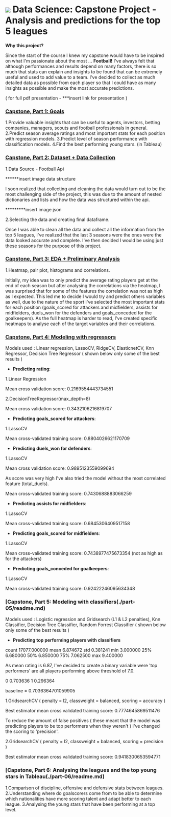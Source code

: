 # ![](https://ga-dash.s3.amazonaws.com/production/assets/logo-9f88ae6c9c3871690e33280fcf557f33.png) Data Science: Capstone Project - Analysis and predictions for the top 5 leagues

**Why this project?**

Since the start of the course I knew my capstone would have to be inspired on what I'm passionate about the most ... **Football!**
I've always felt that although performances and results depend on many factors, there is so much that stats can explain and insights to be found that can be extremely useful and used to add value to a team. I've decided to collect as much detailed data as possible from each player so that I could have as many insights as possible and make the most accurate predictions.

( for full pdf presentation - ***insert link for presentation )


### **[Capstone, Part 1: Goals](./part-01/readme.md)**

1.Provide valuable insights that can be useful to agents, investors, betting companies, managers, scouts and football professionals in general.
2.Predict season average ratings and most important stats for each position with regression models. 
3.Predict level of season performance with classification models. 
4.Find the best performing young stars. (in Tableau) 

### **[Capstone, Part 2: Dataset + Data Collection](./part-02/readme.md)**

1.Data Source - Football Api

******insert image data structure

I soon realized that collecting and cleaning the data would turn out to be the most challenging side of the project, this was due to the amount of nested dictionaries and lists and how the data was structured within the api.

*********insert image json 

2.Selecting the data and creating final dataframe.

Once I was able to clean all the data and collect all the information from the top 5 leagues, I've realized that the last 3 seasons were the ones were the data looked accurate and complete. I've then decided I would be using just these seasons for the purpose of this project.


### **[Capstone, Part 3: EDA + Preliminary Analysis](./part-03/readme.md)**

1.Heatmap, pair plot, histograms and correlations.

Initially, my idea was to only predict the average rating players get at the end of each season but after analysing the correlations via the heatmap, I was surprised that for some of the features the correlation was not as high as I expected. This led me to decide I would try and predict others variables as well, due to the nature of the sport I've selected the most important stats for each position (goals_scored for attackers and midfielders, assists for midfielders, duels_won for the defenders and goals_conceded for the goalkeepers). As the full heatmap is harder to read, I've created specific heatmaps to analyse each of the target variables and their correlations.


### **[Capstone, Part 4: Modeling with regressors](./part-04/readme.md)**

Models used : Linear regression, LassoCV, RidgeCV, ElasticnetCV, Knn Regressor, Decision Tree Regressor ( shown below only some of the best results )

- **Predicting rating**:

1.Linear Regression 

Mean cross validation score: 0.2169554443734551

2.DecisionTreeRegressor(max_depth=8)

Mean cross validation score: 0.3432106216819707

- **Predicting goals_scored for attackers**:

1.LassoCV

Mean cross-validated training score: 0.8804026621170709

- **Predicting duels_won for defenders**:

1.LassoCV

Mean cross validation score: 0.9895123559099694

As score was very high I've also tried the model without the most correlated feature (total_duels).

Mean cross-validated training score: 0.7430688883066259

- **Predicting assists for midfielders**:

1.LassoCV

Mean cross-validated training score: 0.6845306409517158

- **Predicting goals_scored for midfielders**:

1.LassoCV

Mean cross-validated training score: 0.7438977475673354 (not as high as for the attackers)

- **Predicting goals_conceded for goalkeepers**:

1.LassoCV

Mean cross-validated training score: 0.92422246095634348


### **[Capstone, Part 5: Modeling with classifiers(./part-05/readme.md)**

Models used : Logistic regression and Gridsearch (L1 & L2 penalties), Knn Classifier, Decision Tree Classifier, Random Forrest Classifier ( shown below only some of the best results )

- **Predicting top performing players with classifiers**

count    17077.000000
mean         6.874672
std          0.381241
min          3.000000
25%          6.680000
50%          6.850000
75%          7.062500
max          9.400000

As mean rating is 6.87, I've decided to create a binary variable were 'top performers' are all players performing above threshold of 7.0. 

0    0.703636
1    0.296364

baseline = 0.7036364701059905


1.GridsearchCV ( penalty = l2, classweight = balanced, scoring = accuracy )

Best estimator mean cross validated training score:
0.7774645869511476

To reduce the amount of false positives ( these meant that the model was predicting players to be top performers when they weren't ) I've changed the scoring to 'precision'.

2.GridsearchCV ( penalty = l2, classweight = balanced, scoring = precision )

Best estimator mean cross validated training score:
0.9418300653594771


### **[Capstone, Part 6: Analysing the leagues and the top young stars in Tableau(./part-06/readme.md)**

1.Comparison of discipline, offensive and defensive stats between leagues.
2.Understanding where do goalscorers come from to be able to determine which nationalities have more scoring talent and adapt better to each league.
3.Analysing the young stars that have been performing at a top level.


